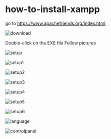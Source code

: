 # how-to-install-xampp
go to https://www.apachefriends.org/index.html

![download](https://user-images.githubusercontent.com/119763541/205464983-273aef21-a44b-4354-9781-e48d4ade5762.jpg)

Double-click on the EXE file
Follow pictures

![setup](https://user-images.githubusercontent.com/119763541/205465044-2f128b53-c6c5-4b49-a7f7-b2d4b518f110.jpg)

![setup1](https://user-images.githubusercontent.com/119763541/205465054-6b2548d4-168e-4314-a355-521c6c635983.jpg)

![setup2](https://user-images.githubusercontent.com/119763541/205465069-b5ef1047-9a73-406c-9319-a85742a48e74.jpg)

![setup3](https://user-images.githubusercontent.com/119763541/205465075-05c6ebbf-90d4-48d5-9d39-0c3a55cdc563.jpg)

![setup4](https://user-images.githubusercontent.com/119763541/205465078-02c04159-e89f-4b02-ba89-b2a1917ce53b.jpg)

![setup5](https://user-images.githubusercontent.com/119763541/205465082-88a871dc-2f04-4dd3-b40a-cbbb035d2d2f.jpg)

![setup6](https://user-images.githubusercontent.com/119763541/205465095-51976e53-33e8-480c-a3ab-129e8dc58b92.jpg)

![language](https://user-images.githubusercontent.com/119763541/205465107-72aabe14-e7bc-4a11-860b-883cf0e2a4bd.jpg)

![controlpanel](https://user-images.githubusercontent.com/119763541/205465118-3071cd10-aebb-42fc-bdfe-e2c3c22c528c.jpg)


